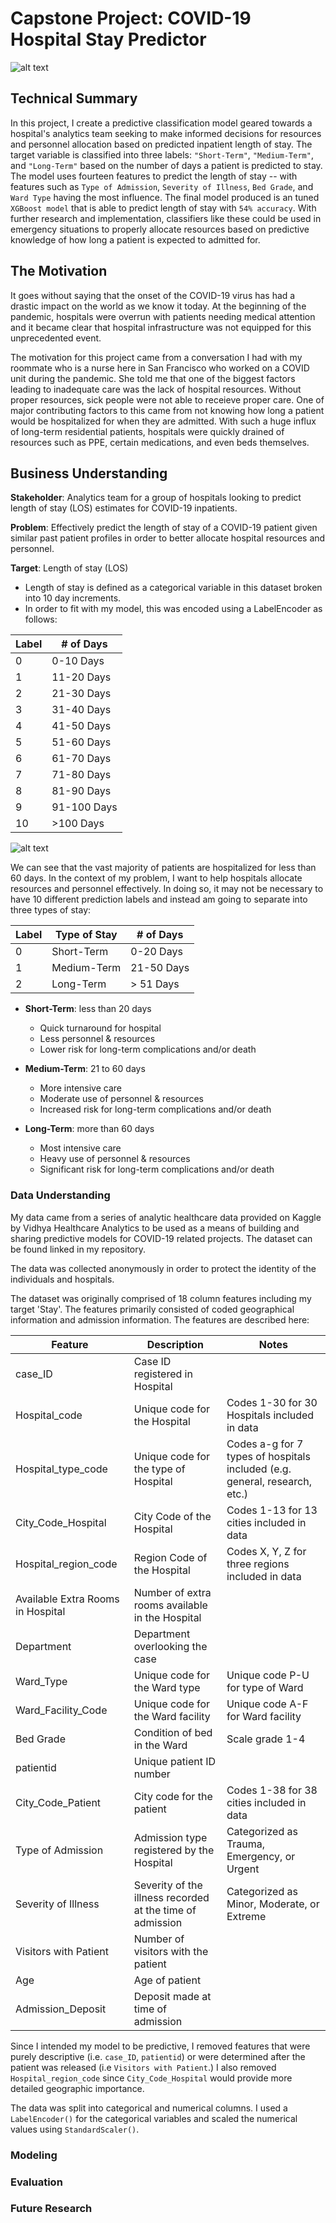 # Capstone Project: COVID-19 Hospital Stay Predictor

![alt text](https://github.com/drewbycakes/COVID-19_Capstone/blob/main/Images/COVID_Title.pngraw=true)

## Technical Summary

In this project, I create a predictive classification model geared towards a hospital's analytics team seeking to make informed decisions for resources and personnel allocation based on predicted inpatient length of stay. The target variable is classified into three labels: `"Short-Term"`, `"Medium-Term"`, and `"Long-Term"` based on the number of days a patient is predicted to stay. The model uses fourteen features to predict the length of stay -- with features such as `Type of Admission`, `Severity of Illness`, `Bed Grade`, and `Ward Type` having the most influence. The final model produced is an tuned `XGBoost model` that is able to predict length of stay with `54% accuracy`. With further research and implementation, classifiers like these could be used in emergency situations to properly allocate resources based on predictive knowledge of how long a patient is expected to admitted for. 

## The Motivation

It goes without saying that the onset of the COVID-19 virus has had a drastic impact on the world as we know it today. At the beginning of the pandemic, hospitals were overrun with patients needing medical attention and it became clear that hospital infrastructure was not equipped for this unprecedented event.

The motivation for this project came from a conversation I had with my roommate who is a nurse here in San Francisco who worked on a COVID unit during the pandemic. She told me that one of the biggest factors leading to inadequate care was the lack of hospital resources. Without proper resources, sick people were not able to receieve proper care. One of major contributing factors to this came from not knowing how long a patient would be hospitalized for when they are admitted. With such a huge influx of long-term residential patients, hospitals were quickly drained of resources such as PPE, certain medications, and even beds themselves. 

## Business Understanding
 
**Stakeholder**: Analytics team for a group of hospitals looking to predict length of stay (LOS) estimates for COVID-19 inpatients. 

**Problem**: Effectively predict the length of stay of a COVID-19 patient given similar past patient profiles in order to better allocate hospital resources and personnel. 

**Target**: Length of stay (LOS)
* Length of stay is defined as a categorical variable in this dataset broken into 10 day increments.
* In order to fit with my model, this was encoded using a LabelEncoder as follows:
    
| Label | # of Days |
| --- | --- |
| 0 | 0-10 Days |
| 1 | 11-20 Days |
| 2 | 21-30 Days |
| 3 | 31-40 Days |
| 4 | 41-50 Days |
| 5 | 51-60 Days |
| 6 | 61-70 Days |
| 7 | 71-80 Days |
| 8 | 81-90 Days |
| 9 | 91-100 Days |
| 10 | >100 Days |

![alt text](https://github.com/drewbycakes/COVID-19_Capstone/blob/main/Images/LOS_count.png?raw=true)

We can see that the vast majority of patients are hospitalized for less than 60 days. In the context of my problem, I want to help hospitals allocate resources and personnel effectively. In doing so, it may not be necessary to have 10 different prediction labels and instead am going to separate into three types of stay: 

| Label | Type of Stay | # of Days |
| --- | --- | --- | 
| 0 | Short-Term | 0-20 Days |
| 1 | Medium-Term | 21-50 Days |
| 2 | Long-Term | > 51 Days |

* **Short-Term**: less than 20 days
    * Quick turnaround for hospital 
    * Less personnel & resources 
    * Lower risk for long-term complications and/or death 

* **Medium-Term**: 21 to 60 days 
    * More intensive care
    * Moderate use of personnel & resources 
    * Increased risk for long-term complications and/or death

* **Long-Term**: more than 60 days 
    * Most intensive care 
    * Heavy use of personnel & resources 
    * Significant risk for long-term complications and/or death

### Data Understanding

My data came from a series of analytic healthcare data provided on Kaggle by Vidhya Healthcare Analytics to be used as a means of building and sharing predictive models for COVID-19 related projects. The dataset can be found linked in my repository. 

The data was collected anonymously in order to protect the identity of the individuals and hospitals.

The dataset was originally comprised of 18 column features including my target 'Stay'. The features primarily consisted of coded geographical information and admission information. The features are described here: 

| Feature | Description | Notes |
| --- | --- | --- |
| case_ID | Case ID registered in Hospital | 
| Hospital_code | Unique code for the Hospital | Codes 1-30 for 30 Hospitals included in data |
| Hospital_type_code | Unique code for the type of Hospital | Codes a-g for 7 types of hospitals included (e.g. general, research, etc.) |
| City_Code_Hospital | City Code of the Hospital | Codes 1-13 for 13 cities included in data |
| Hospital_region_code | Region Code of the Hospital | Codes X, Y, Z for three regions included in data |
| Available Extra Rooms in Hospital | Number of extra rooms available in the Hospital | 
| Department | Department overlooking the case | 
| Ward_Type | Unique code for the Ward type | Unique code P-U for type of Ward |
| Ward_Facility_Code | Unique code for the Ward facility | Unique code A-F for Ward facility |
| Bed Grade | Condition of bed in the Ward | Scale grade 1-4 |
| patientid | Unique patient ID number | 
| City_Code_Patient | City code for the patient | Codes 1-38 for 38 cities included in data |
| Type of Admission | Admission type registered by the Hospital | Categorized as Trauma, Emergency, or Urgent |
| Severity of Illness | Severity of the illness recorded at the time of admission | Categorized as Minor, Moderate, or Extreme |
| Visitors with Patient | Number of visitors with the patient | 
| Age | Age of patient |
| Admission_Deposit | Deposit made at time of admission |

Since I intended my model to be predictive, I removed features that were purely descriptive (i.e. `case_ID`, `patientid`) or were determined after the patient was released (i.e `Visitors with Patient`.) I also removed `Hospital_region_code` since `City_Code_Hospital` would provide more detailed geographic importance.  

The data was split into categorical and numerical columns. I used a `LabelEncoder()` for the categorical variables and scaled the numerical values using `StandardScaler()`.

### Modeling 

### Evaluation

### Future Research


